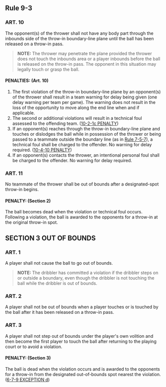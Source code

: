 <!-- Section: Rule 9-3 -->

## Rule 9-3

### ART. 10

The opponent(s) of the thrower shall not have any body part through the inbounds side of the throw-in boundary-line plane until the ball has been released on a throw-in pass.

> **NOTE:** The thrower may penetrate the plane provided the thrower does not touch the inbounds area or a player inbounds before the ball is released on the throw-in pass. The opponent in this situation may legally touch or grasp the ball.

#### PENALTIES: (Art. 10)

1. The first violation of the throw-in boundary-line plane by an opponent(s) of the thrower shall result in a team warning for delay being given (one delay warning per team per game). The warning does not result in the loss of the opportunity to move along the end line when and if applicable.
2. The second or additional violations will result in a technical foul assessed to the offending team. ([10-2-1c PENALTY](#rule-10-2-1c))
3. If an opponent(s) reaches through the throw-in boundary-line plane and touches or dislodges the ball while in possession of the thrower or being passed to a teammate outside the boundary line (as in [Rule 7-5-7](#rule-7-5-7)), a technical foul shall be charged to the offender. No warning for delay required. ([10-4-10 PENALTY](#rule-10-4-10))
4. If an opponent(s) contacts the thrower, an intentional personal foul shall be charged to the offender. No warning for delay required.

### ART. 11

No teammate of the thrower shall be out of bounds after a designated-spot throw-in begins.

#### PENALTY: (Section 2)

The ball becomes dead when the violation or technical foul occurs. Following a violation, the ball is awarded to the opponents for a throw-in at the original throw-in spot.

<!-- Section: Out of Bounds -->

## SECTION 3 OUT OF BOUNDS

### ART. 1

A player shall not cause the ball to go out of bounds.

> **NOTE:** The dribbler has committed a violation if the dribbler steps on or outside a boundary, even though the dribbler is not touching the ball while the dribbler is out of bounds.

### ART. 2

A player shall not be out of bounds when a player touches or is touched by the ball after it has been released on a throw-in pass.

### ART. 3

A player shall not step out of bounds under the player's own volition and then become the first player to touch the ball after returning to the playing court or to avoid a violation.

#### PENALTY: (Section 3)

The ball is dead when the violation occurs and is awarded to the opponents for a throw-in from the designated out-of-bounds spot nearest the violation. ([6-7-9 EXCEPTION d](#rule-6-7-9))
